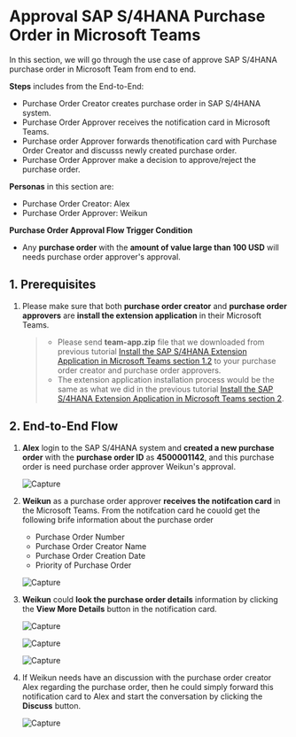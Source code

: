 # Approval SAP S/4HANA Purchase Order in Microsoft Teams

In this section, we will go through the use case of approve SAP S/4HANA purchase order in Microsoft Team from end to end. 

**Steps** includes from the End-to-End:
- Purchase Order Creator creates purchase order in SAP S/4HANA system.
- Purchase Order Approver receives the notification card in Microsoft Teams.
- Purchase order Approver forwards thenotification card with Purchase Order Creator and discusss newly created purchase order.
- Purchase Order Approver make a decision to approve/reject the purchase order.

**Personas** in this section are:
- Purchase Order Creator: Alex
- Purchase Order Approver: Weikun

**Purchase Order Approval Flow Trigger Condition**
- Any **purchase order** with the **amount of value large than 100 USD** will needs purchase order approver's approval.

## 1. Prerequisites

1. Please make sure that both **purchase order creator** and **purchase order approvers** are **install the extension application** in their Microsoft Teams. 
    
    > - Please send **team-app.zip** file that we downloaded from previous tutorial [Install the SAP S/4HANA Extension Application in Microsoft Teams section 1.2](https://github.com/SAP-samples/s4hana-microsoft-team-app-integration/tree/mission/Install%20Extension%20Application%20in%20Microsoft%20Team#1-download-the-zipped-extension-application) to your purchase order creator and purchase order approvers. 
    > - The extension application installation process would be the same as what we did in the previous tutorial [Install the SAP S/4HANA Extension Application in Microsoft Teams section 2](https://github.com/SAP-samples/s4hana-microsoft-team-app-integration/tree/mission/Install%20Extension%20Application%20in%20Microsoft%20Team#2-install-the-extension-application-in-microsoft-teams).

## 2. End-to-End Flow

1. **Alex** login to the SAP S/4HANA system and **created a new purchase order** with the **purchase order ID** as **4500001142**, and this purchase order is need purchase order approver Weikun's approval.

    ![Capture](https://user-images.githubusercontent.com/29527722/210117193-298eb6f2-33cd-4955-801f-b99caa2eb1a7.PNG)
    
2. **Weikun** as a purchase order approver **receives the notifcation card** in the Microsoft Teams. From the notifcation card he couold get the following brife information about the purchase order
    
    - Purchase Order Number
    - Purchase Order Creator Name
    - Purchase Order Creation Date
    - Priority of Purchase Order
    
    ![Capture](https://user-images.githubusercontent.com/29527722/210117388-25e2a548-eb8c-4d80-b8bd-da961cc1247b.PNG)
    
 3. **Weikun** could **look the purchase order details** information by clicking the **View More Details** button in the notification card.
     
     ![Capture](https://user-images.githubusercontent.com/29527722/210117449-63fc307a-f703-4600-9529-9eb8cea3bcf8.PNG)
     
     ![Capture](https://user-images.githubusercontent.com/29527722/210117467-c71ecebd-b973-4763-af19-1b9a49a21e55.PNG)
     
     ![Capture](https://user-images.githubusercontent.com/29527722/210117483-c182d0c5-094e-4c53-97e4-e3082127401c.PNG)

4. If Weikun needs have an discussion with the purchase order creator Alex regarding the purchase order, then he could simply forward this notification card to Alex and start the conversation by clicking the **Discuss** button.
    
    ![Capture](https://user-images.githubusercontent.com/29527722/210117598-ea8da4ca-e8b5-4d96-bd9d-15a1cedba44f.PNG)

    

